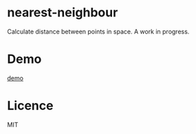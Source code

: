 # nearest-neighbour
Calculate distance between points in space. A work in progress.

# Demo
[demo](http://codepen.io/KarlPokus/pen/NdROWX?editors=0010)

# Licence
MIT
